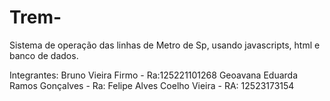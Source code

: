 # Trem-
Sistema de operação das linhas de Metro de Sp, usando javascripts, html e banco de dados.

Integrantes:
  Bruno Vieira Firmo - Ra:125221101268
  Geoavana Eduarda Ramos Gonçalves - Ra:
  Felipe Alves Coelho Vieira - RA: 12523173154
